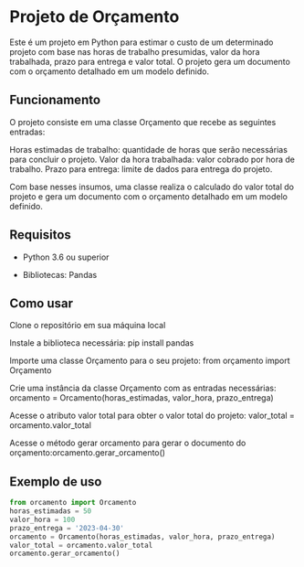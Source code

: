 # Projeto de Orçamento
Este é um projeto em Python para estimar o custo de um determinado projeto com base nas horas de trabalho presumidas, valor da hora trabalhada, prazo para entrega e valor total. O projeto gera um documento com o orçamento detalhado em um modelo definido. 

  

## Funcionamento

O projeto consiste em uma classe Orçamento que recebe as seguintes entradas:

Horas estimadas de trabalho: quantidade de horas que serão necessárias para concluir o projeto.
Valor da hora trabalhada: valor cobrado por hora de trabalho.
Prazo para entrega: limite de dados para entrega do projeto.

Com base nesses insumos, uma classe realiza o calculado do valor total do projeto e gera um documento com o orçamento detalhado em um modelo definido.

  

## Requisitos

* Python 3.6 ou superior

* Bibliotecas: Pandas

## Como usar

Clone o repositório em sua máquina local

Instale a biblioteca necessária: pip install pandas

Importe uma classe Orçamento para o seu projeto: from orçamento import Orçamento

Crie uma instância da classe Orçamento com as entradas necessárias: orcamento = Orcamento(horas_estimadas, valor_hora, prazo_entrega)

Acesse o atributo valor total para obter o valor total do projeto: 
valor_total = orcamento.valor_total

Acesse o método gerar orcamento para gerar o documento do orçamento:orcamento.gerar_orcamento()

## Exemplo de uso

  
```python
from orcamento import Orcamento
horas_estimadas = 50
valor_hora = 100
prazo_entrega = '2023-04-30'
orcamento = Orcamento(horas_estimadas, valor_hora, prazo_entrega)
valor_total = orcamento.valor_total
orcamento.gerar_orcamento()
```